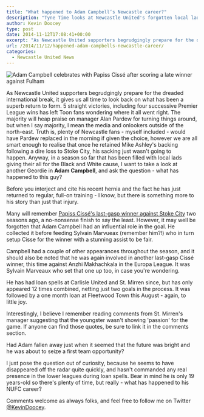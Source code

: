```yaml
---
title: "What happened to Adam Campbell’s Newcastle career?"
description: "Tyne Time looks at Newcastle United's forgotten local lad, Adam Campbell, and what direction his career has taken over the past 18 months."
author: Kevin Doocey
type: post
date: 2014-11-12T17:08:41+00:00
excerpt: "As Newcastle United supporters begrudgingly prepare for the dreaded international break, it gives us all time to look back on what has been a superb return to form. 5 straight victories, including four successive Premier League.."
url: /2014/11/12/happened-adam-campbells-newcastle-career/
categories:
  - Newcastle United News
---
```


![Adam Campbell celebrates with Papiss Cissé after scoring a late winner against Fulham](https://www.tynetime.com/wp-content/uploads/2014/11/Adam-Campbell-Newcastle-Fulham.jpg "Campbell - Was an encouraging breakthrough in Newcastle United's underwhelming 2012/13 season")  

As Newcastle United supporters begrudgingly prepare for the dreaded international break, it gives us all time to look back on what has been a superb return to form. 5 straight victories, including four successive Premier League wins has left Toon fans wondering where it all went right. The majority will heap praise on manager Alan Pardew for turning things around, but when I say majority, I mean the media and onlookers outside of the north-east. Truth is, plenty of Newcastle fans - myself included - would have Pardew replaced in the morning if given the choice, however we are all smart enough to realise that once he retained Mike Ashley's backing following a dire loss to Stoke City, his sacking just wasn't going to happen. Anyway, in a season so far that has been filled with local lads giving their all for the Black and White cause, I want to take a look at another Geordie in **Adam Campbell**, and ask the question - what has happened to this guy?

Before you interject and cite his recent hernia and the fact he has just returned to regular, full-on training - I know, but there is something more to his story than just that injury.

Many will remember [Papiss Cissé's last-gasp winner against Stoke City](https://www.youtube.com/watch?v=1FuFG_AEcRo "papiss cisse goal stoke city") two seasons ago, a no-nonsense finish to say the least. However, it may well be forgotten that  Adam Campbell had an influential role in the goal. He collected it before feeding Sylvain Marvueax (remember him?!) who in turn setup Cisse for the winner with a stunning assist to be fair.

Campbell had a couple of other appearances throughout the season, and it should also be noted that he was again involved in another last-gasp Cissé winner, this time against Anzhi Makhachkala in the Europa League. It was Sylvain Marveaux who set that one up too, in case you're wondering.

He has had loan spells at Carlisle United and St. Mirren since, but has only appeared 12 times combined, netting just two goals in the process. It was followed by a one month loan at Fleetwood Town this August - again, to little joy.

Interestingly, I believe I remember reading comments from St. Mirren's manager suggesting that the youngster wasn't showing 'passion' for the game. If anyone can find those quotes, be sure to link it in the comments section.

Had Adam fallen away just when it seemed that the future was bright and he was about to seize a first team opportunity?

I just pose the question out of curiosity, because he seems to have disappeared off the radar quite quickly, and hasn't commanded any real presence in the lower leagues during loan spells. Bear in mind he is only 19 years-old so there's plenty of time, but really - what has happened to his NUFC career?

Comments welcome as always folks, and feel free to follow me on Twitter [@KevinDoocey](https://twitter.com/kevindoocey "doocey twitter").

